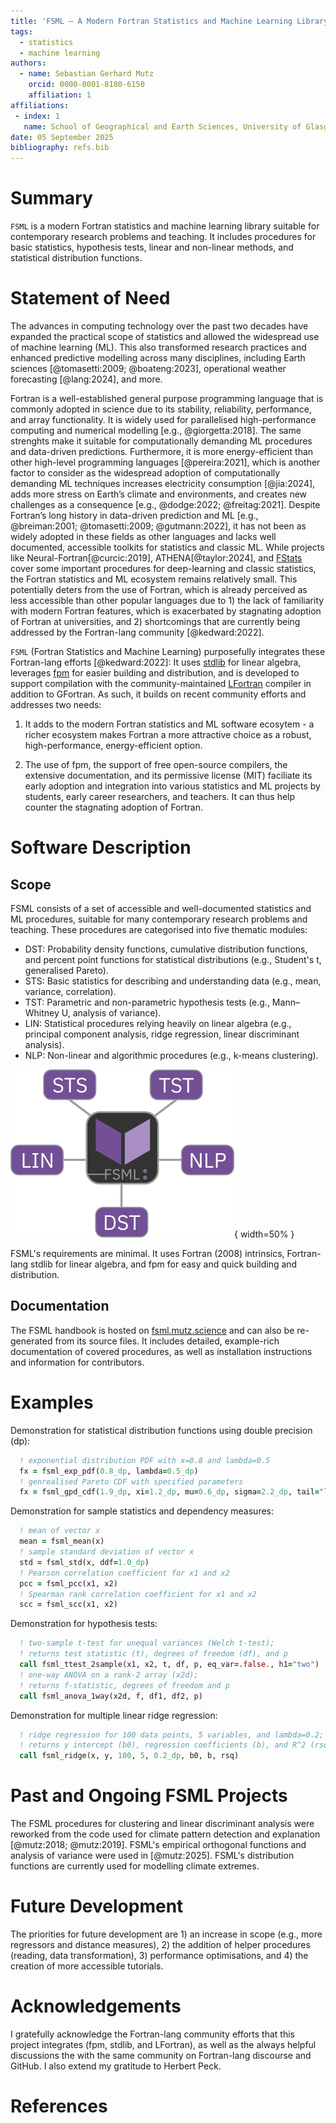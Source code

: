 ```yaml
---
title: 'FSML – A Modern Fortran Statistics and Machine Learning Library'
tags:
  - statistics
  - machine learning
authors:
  - name: Sebastian Gerhard Mutz
    orcid: 0000-0001-8180-6150
    affiliation: 1
affiliations:
 - index: 1
   name: School of Geographical and Earth Sciences, University of Glasgow
date: 05 September 2025
bibliography: refs.bib
---
```


# Summary

`FSML` is a modern Fortran statistics and machine learning library suitable for contemporary research problems and teaching. It includes procedures for basic statistics, hypothesis tests, linear and non-linear methods, and statistical distribution functions.

# Statement of Need

The advances in computing technology over the past two decades have expanded the practical scope of statistics and allowed the widespread use of machine learning (ML). This also transformed research practices and enhanced predictive modelling across many disciplines, including Earth sciences [@tomasetti:2009; @boateng:2023], operational weather forecasting [@lang:2024], and more.

Fortran is a well-established general purpose programming language that is commonly adopted in science due to its stability, reliability, performance, and array functionality. It is widely used for parallelised high-performance computing and numerical modelling [e.g., @giorgetta:2018]. The same strenghts make it suitable for computationally demanding ML procedures and data-driven predictions. Furthermore, it is more energy-efficient than other high-level programming languages [@pereira:2021], which is another factor to consider as the widespread adoption of computationally demanding ML techniques increases electricity consumption [@jia:2024], adds more stress on Earth’s climate and environments, and creates new challenges as a consequence [e.g., @dodge:2022; @freitag:2021]. Despite Fortran’s long history in data-driven prediction and ML [e.g., @breiman:2001; @tomasetti:2009; @gutmann:2022], it has not been as widely adopted in these fields as other languages and lacks well documented, accessible toolkits for statistics and classic ML. While projects like Neural-Fortran[@curcic:2019], ATHENA[@taylor:2024], and [FStats](https://github.com/jchristopherson/fstats) cover some important procedures for deep-learning and classic statistics, the Fortran statistics and ML ecosystem remains relatively small. This potentially deters from the use of Fortran, which is already perceived as less accessible than other popular languages due to 1) the lack of familiarity with modern Fortran features, which is exacerbated by stagnating adoption of Fortran at universities, and 2) shortcomings that are currently being addressed by the Fortran-lang community [@kedward:2022].


`FSML` (Fortran Statistics and Machine Learning) purposefully integrates these Fortran-lang efforts [@kedward:2022]: It uses [stdlib](https://github.com/fortran-lang/stdlib) for linear algebra, leverages [fpm](https://github.com/fortran-lang/fpm) for easier building and distribution, and is developed to support compilation with the community-maintained [LFortran](https://github.com/lfortran/lfortran) compiler in addition to GFortran. As such, it builds on recent community efforts and addresses two needs:

1. It adds to the modern Fortran statistics and ML software ecosytem  - a richer ecosystem makes Fortran a more attractive choice as a robust, high-performance, energy-efficient option.

2. The use of fpm, the support of free open-source compilers, the extensive documentation, and its permissive license (MIT) faciliate its early adoption and integration into various statistics and ML projects by students, early career researchers, and teachers. It can thus help counter the stagnating adoption of Fortran.


# Software Description

## Scope

FSML consists of a set of accessible and well-documented statistics and ML procedures, suitable for many contemporary research problems and teaching. These procedures are categorised into five thematic modules:

- DST: Probability density functions, cumulative distribution functions, and percent point functions for statistical distributions (e.g., Student's t, generalised Pareto).
- STS: Basic statistics for describing and understanding data (e.g., mean, variance, correlation).
- TST: Parametric and non-parametric hypothesis tests (e.g., Mann–Whitney U, analysis of variance).
- LIN: Statistical procedures relying heavily on linear algebra (e.g., principal component analysis, ridge regression, linear discriminant analysis).
- NLP: Non-linear and algorithmic procedures (e.g., k-means clustering).

![FSML has five thematic modules: Basic statistics (STS), hypothesis tests (TST), linear procedures (LIN), non-linear procedures (NLP), and statistical distribution functions (DST). \label{fig:fig1}](figs/modules.png){ width=50% }

FSML's requirements are minimal. It uses Fortran (2008) intrinsics, Fortran-lang stdlib for linear algebra, and fpm for easy and quick building and distribution.

## Documentation

The FSML handbook is hosted on [fsml.mutz.science](http://fsml.mutz.science/) and can also be re-generated from its source files. It includes detailed, example-rich documentation of covered procedures, as well as installation instructions and information for contributors.

# Examples

Demonstration for statistical distribution functions using double precision (dp):

```fortran
  ! exponential distribution PDF with x=0.8 and lambda=0.5
  fx = fsml_exp_pdf(0.8_dp, lambda=0.5_dp)
  ! genrealised Pareto CDF with specified parameters
  fx = fsml_gpd_cdf(1.9_dp, xi=1.2_dp, mu=0.6_dp, sigma=2.2_dp, tail="left")
```

Demonstration for sample statistics and dependency measures:

```fortran
  ! mean of vector x
  mean = fsml_mean(x)
  ! sample standard deviation of vector x
  std = fsml_std(x, ddf=1.0_dp)
  ! Pearson correlation coefficient for x1 and x2
  pcc = fsml_pcc(x1, x2)
  ! Spearman rank correlation coefficient for x1 and x2
  scc = fsml_scc(x1, x2)
```

Demonstration for hypothesis tests:

```fortran
  ! two-sample t-test for unequal variances (Welch t-test);
  ! returns test statistic (t), degrees of freedom (df), and p
  call fsml_ttest_2sample(x1, x2, t, df, p, eq_var=.false., h1="two")
  ! one-way ANOVA on a rank-2 array (x2d);
  ! returns f-statistic, degrees of freedom and p
  call fsml_anova_1way(x2d, f, df1, df2, p)
```

Demonstration for multiple linear ridge regression:
```fortran
  ! ridge regression for 100 data points, 5 variables, and lambda=0.2;
  ! returns y intercept (b0), regression coefficients (b), and R^2 (rsq)
  call fsml_ridge(x, y, 100, 5, 0.2_dp, b0, b, rsq)
```

# Past and Ongoing FSML Projects

The FSML procedures for clustering and linear discriminant analysis were reworked from the code used for climate pattern detection and explanation [@mutz:2018; @mutz:2019]. FSML's empirical orthogonal functions and analysis of variance were used in [@mutz:2025]. FSML's distribution functions are currently used for modelling climate extremes.

# Future Development

The priorities for future development are 1) an increase in scope (e.g., more regressors and distance measures), 2) the addition of helper procedures (reading, data transformation), 3) performance optimisations, and 4) the creation of more accessible tutorials.

# Acknowledgements

I gratefully acknowledge the Fortran-lang community efforts that this project integrates (fpm, stdlib, and LFortran), as well as the always helpful discussions the with the same community on Fortran-lang discourse and GitHub. I also extend my gratitude to Herbert Peck.

# References
